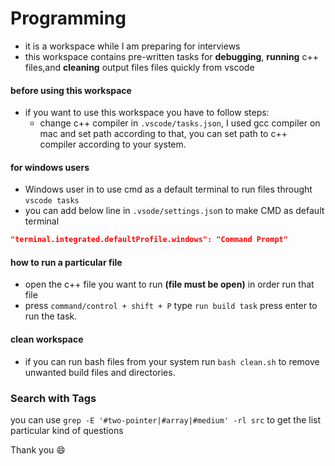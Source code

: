 # Programming

- it is a workspace while I am preparing for interviews
- this workspace contains pre-written tasks for **debugging**, **running** c++ files,and **cleaning** output files files quickly from vscode

#### before using this workspace
- if you want to use this workspace you have to follow steps:
	- change c++ compiler in `.vscode/tasks.json`, I used gcc compiler on mac and set path according to that, you can set path to c++ compiler according to your system.

#### for windows users
- Windows user in to use cmd as a default terminal to run files throught `vscode tasks`
- you can add below line in `.vsode/settings.jso`n to make CMD as default terminal 
``` json
"terminal.integrated.defaultProfile.windows": "Command Prompt"
```

#### how to run a particular file
- open the c++ file you want to run **(file must be open)** in order run that file
- press `command/control + shift + P` type `run build task` press enter to run the task.

#### clean workspace
- if you can run bash files from your system run `bash clean.sh` to remove unwanted build files and directories.

### Search with Tags
 you can use `grep -E '#two-pointer|#array|#medium' -rl src` to get the list particular kind of questions

Thank you 😄